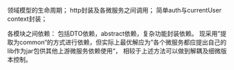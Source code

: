 领域模型的生命周期；
http封装及各微服务之间调用；
简单auth与currentUser context封装；

各模块之间依赖： 
  包括DTO依赖，abstract依赖，复杂功能封装依赖。
  现采用”提取为common“的方式进行依赖，但实际上最优解应为”各个微服务都应提出自己的lib作为jar包供其他上游微服务依赖使用“，
  相较于上述方法可以做到解耦及细微版本控制。
